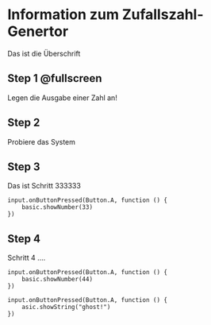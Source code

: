 # Information zum Zufallszahl-Genertor
Das ist die Überschrift
## Step 1 @fullscreen
Legen die Ausgabe einer Zahl an!

## Step 2
Probiere das System

## Step 3
Das ist Schritt 333333

```blocks
input.onButtonPressed(Button.A, function () {
    basic.showNumber(33)
})
```

## Step 4
Schritt 4 ....
```blocks
input.onButtonPressed(Button.A, function () {
    basic.showNumber(44)
})
```

```ghost
input.onButtonPressed(Button.A, function () {
    asic.showString("ghost!")
})
```


